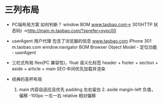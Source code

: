 #  三列布局

- PC端布局方案
    如何判断？  window  BOM 
    www.taobao.com-> 301(HTTP 状态码) ->http://main.m.taobao.com/?sprefer=sypc00

- userAgent 
    用户代理  包含了浏览器的信息
    www.taobao.com
         iPhone  301 m.taobao.com
    window.navigator  BOM  Browser  Object Model
         - 定位功能
         - userAgent


- 三栏式布局    flex(PC 兼容性)，float 
    语义化标签   header + footer + section + aside + article + main  SEO
    中间优先加载并渲染 

- 经典的圣杯布局
     1. main 内容自适应且优先
         padding  左右留白
      2. aside  margin-left  负值， 偏移  -100px  一左一右
          relative  相对偏移
